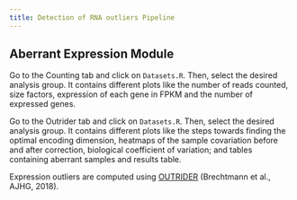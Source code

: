 ```yaml
---
title: Detection of RNA outliers Pipeline
---
```


## Aberrant Expression Module 

Go to the Counting tab and click on `Datasets.R`. Then, select the desired 
analysis group. 
It contains different plots like the number of reads counted, size factors, 
expression of each gene in FPKM and the number of expressed genes. 

Go to the Outrider tab and click on `Datasets.R`. Then, select the desired 
analysis group. 
It contains different plots like the steps towards finding the optimal encoding 
dimension, heatmaps of the sample covariation before and after correction, 
biological coefficient of variation; and tables containing aberrant samples and 
results table.

Expression outliers are computed using [OUTRIDER](https://www.cell.com/ajhg/fulltext/S0002-9297(18)30401-4) 
(Brechtmann et al., AJHG, 2018).
